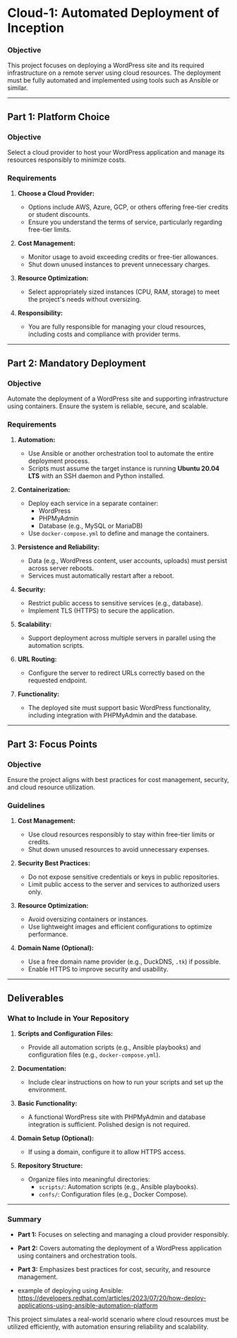 # Cloud-1: Automated Deployment of Inception

### **Objective**
This project focuses on deploying a WordPress site and its required infrastructure on a remote server using cloud resources. The deployment must be fully automated and implemented using tools such as Ansible or similar.

---

## **Part 1: Platform Choice**

### **Objective**
Select a cloud provider to host your WordPress application and manage its resources responsibly to minimize costs.

### **Requirements**

1. **Choose a Cloud Provider:**
   - Options include AWS, Azure, GCP, or others offering free-tier credits or student discounts.
   - Ensure you understand the terms of service, particularly regarding free-tier limits.

2. **Cost Management:**
   - Monitor usage to avoid exceeding credits or free-tier allowances.
   - Shut down unused instances to prevent unnecessary charges.

3. **Resource Optimization:**
   - Select appropriately sized instances (CPU, RAM, storage) to meet the project's needs without oversizing.

4. **Responsibility:**
   - You are fully responsible for managing your cloud resources, including costs and compliance with provider terms.

---

## **Part 2: Mandatory Deployment**

### **Objective**
Automate the deployment of a WordPress site and supporting infrastructure using containers. Ensure the system is reliable, secure, and scalable.

### **Requirements**

1. **Automation:**
   - Use Ansible or another orchestration tool to automate the entire deployment process.
   - Scripts must assume the target instance is running **Ubuntu 20.04 LTS** with an SSH daemon and Python installed.

2. **Containerization:**
   - Deploy each service in a separate container:
     - WordPress
     - PHPMyAdmin
     - Database (e.g., MySQL or MariaDB)
   - Use `docker-compose.yml` to define and manage the containers.

3. **Persistence and Reliability:**
   - Data (e.g., WordPress content, user accounts, uploads) must persist across server reboots.
   - Services must automatically restart after a reboot.

4. **Security:**
   - Restrict public access to sensitive services (e.g., database).
   - Implement TLS (HTTPS) to secure the application.

5. **Scalability:**
   - Support deployment across multiple servers in parallel using the automation scripts.

6. **URL Routing:**
   - Configure the server to redirect URLs correctly based on the requested endpoint.

7. **Functionality:**
   - The deployed site must support basic WordPress functionality, including integration with PHPMyAdmin and the database.

---

## **Part 3: Focus Points**

### **Objective**
Ensure the project aligns with best practices for cost management, security, and cloud resource utilization.

### **Guidelines**

1. **Cost Management:**
   - Use cloud resources responsibly to stay within free-tier limits or credits.
   - Shut down unused resources to avoid unnecessary expenses.

2. **Security Best Practices:**
   - Do not expose sensitive credentials or keys in public repositories.
   - Limit public access to the server and services to authorized users only.

3. **Resource Optimization:**
   - Avoid oversizing containers or instances.
   - Use lightweight images and efficient configurations to optimize performance.

4. **Domain Name (Optional):**
   - Use a free domain name provider (e.g., DuckDNS, `.tk`) if possible.
   - Enable HTTPS to improve security and usability.

---

## **Deliverables**

### **What to Include in Your Repository**

1. **Scripts and Configuration Files:**
   - Provide all automation scripts (e.g., Ansible playbooks) and configuration files (e.g., `docker-compose.yml`).

2. **Documentation:**
   - Include clear instructions on how to run your scripts and set up the environment.

3. **Basic Functionality:**
   - A functional WordPress site with PHPMyAdmin and database integration is sufficient. Polished design is not required.

4. **Domain Setup (Optional):**
   - If using a domain, configure it to allow HTTPS access.

5. **Repository Structure:**
   - Organize files into meaningful directories:
     - `scripts/`: Automation scripts (e.g., Ansible playbooks).
     - `confs/`: Configuration files (e.g., Docker Compose).

---

### **Summary**
- **Part 1:** Focuses on selecting and managing a cloud provider responsibly.
- **Part 2:** Covers automating the deployment of a WordPress application using containers and orchestration tools.
- **Part 3:** Emphasizes best practices for cost, security, and resource management.

- example of deploying using Ansible: https://developers.redhat.com/articles/2023/07/20/how-deploy-applications-using-ansible-automation-platform

This project simulates a real-world scenario where cloud resources must be utilized efficiently, with automation ensuring reliability and scalability.

